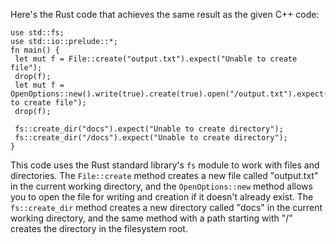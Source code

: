 Here's the Rust code that achieves the same result as the given C++ code:
```
use std::fs;
use std::io::prelude::*;
fn main() {
 let mut f = File::create("output.txt").expect("Unable to create file");
 drop(f);
 let mut f = OpenOptions::new().write(true).create(true).open("/output.txt").expect("Unable to create file");
 drop(f);

 fs::create_dir("docs").expect("Unable to create directory");
 fs::create_dir("/docs").expect("Unable to create directory");
}
```
This code uses the Rust standard library's `fs` module to work with files and directories. The `File::create` method creates a new file called "output.txt" in the current working directory, and the `OpenOptions::new` method allows you to open the file for writing and creation if it doesn't already exist. 
The `fs::create_dir` method creates a new directory called "docs" in the current working directory, and the same method with a path starting with "/" creates the directory in the filesystem root.

